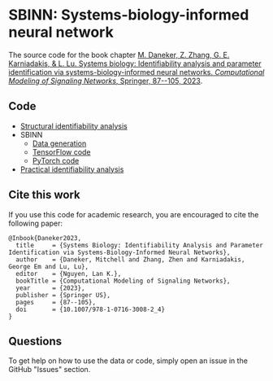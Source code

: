 # SBINN: Systems-biology-informed neural network

The source code for the book chapter [M. Daneker, Z. Zhang, G. E. Karniadakis, & L. Lu. Systems biology: Identifiability analysis and parameter identification via systems-biology-informed neural networks. *Computational Modeling of Signaling Networks*, Springer, 87--105, 2023](https://link.springer.com/protocol/10.1007/978-1-0716-3008-2_4).

## Code

- [Structural identifiability analysis](structural_identifiability.ipynb)
- SBINN
    - [Data generation](sbinn/data_generation.py)
    - [TensorFlow code](sbinn/sbinn_tf.py)
    - [PyTorch code](sbinn/sbinn_pytorch.py)
- [Practical identifiability analysis](practical_identifiability.jl)

## Cite this work

If you use this code for academic research, you are encouraged to cite the following paper:

```
@Inbook{Daneker2023,
  title     = {Systems Biology: Identifiability Analysis and Parameter Identification via Systems-Biology-Informed Neural Networks},
  author    = {Daneker, Mitchell and Zhang, Zhen and Karniadakis, George Em and Lu, Lu},
  editor    = {Nguyen, Lan K.},
  bookTitle = {Computational Modeling of Signaling Networks},
  year      = {2023},
  publisher = {Springer US},
  pages     = {87--105},
  doi       = {10.1007/978-1-0716-3008-2_4}
}
```

## Questions

To get help on how to use the data or code, simply open an issue in the GitHub "Issues" section.
